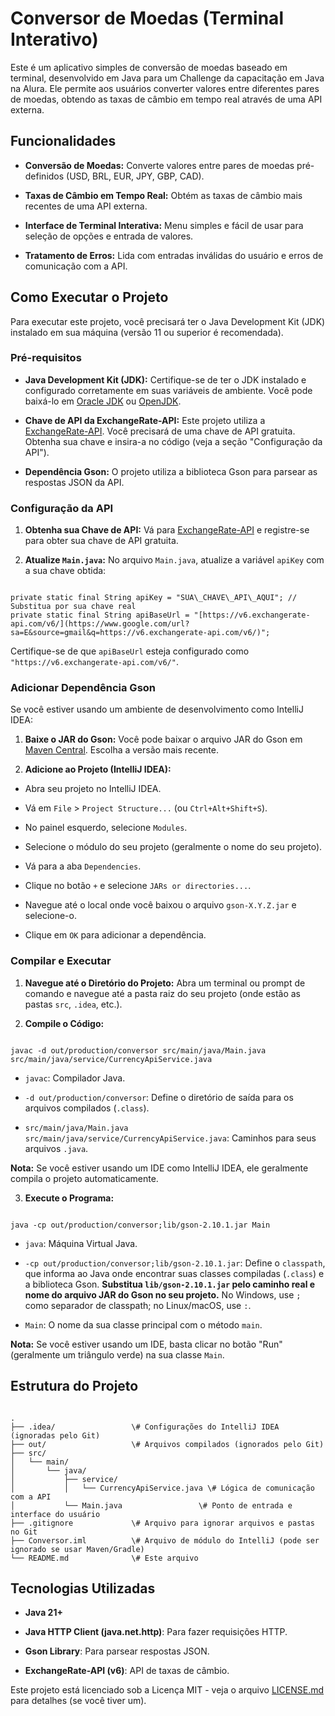 
# Conversor de Moedas (Terminal Interativo)

Este é um aplicativo simples de conversão de moedas baseado em terminal, desenvolvido em Java para um Challenge da capacitação em Java na Alura. Ele permite aos usuários converter valores entre diferentes pares de moedas, obtendo as taxas de câmbio em tempo real através de uma API externa.

## Funcionalidades

* **Conversão de Moedas:** Converte valores entre pares de moedas pré-definidos (USD, BRL, EUR, JPY, GBP, CAD).

* **Taxas de Câmbio em Tempo Real:** Obtém as taxas de câmbio mais recentes de uma API externa.

* **Interface de Terminal Interativa:** Menu simples e fácil de usar para seleção de opções e entrada de valores.

* **Tratamento de Erros:** Lida com entradas inválidas do usuário e erros de comunicação com a API.

## Como Executar o Projeto

Para executar este projeto, você precisará ter o Java Development Kit (JDK) instalado em sua máquina (versão 11 ou superior é recomendada).

### Pré-requisitos

* **Java Development Kit (JDK):** Certifique-se de ter o JDK instalado e configurado corretamente em suas variáveis de ambiente. Você pode baixá-lo em [Oracle JDK](https://www.oracle.com/java/technologies/downloads/) ou [OpenJDK](https://openjdk.java.net/install/).

* **Chave de API da ExchangeRate-API:** Este projeto utiliza a [ExchangeRate-API](https://www.exchangerate-api.com/). Você precisará de uma chave de API gratuita. Obtenha sua chave e insira-a no código (veja a seção "Configuração da API").

* **Dependência Gson:** O projeto utiliza a biblioteca Gson para parsear as respostas JSON da API.

### Configuração da API

1. **Obtenha sua Chave de API:** Vá para [ExchangeRate-API](https://www.exchangerate-api.com/) e registre-se para obter sua chave de API gratuita.

2. **Atualize `Main.java`:**
   No arquivo `Main.java`, atualize a variável `apiKey` com a sua chave obtida:

```

private static final String apiKey = "SUA\_CHAVE\_API\_AQUI"; // Substitua por sua chave real
private static final String apiBaseUrl = "[https://v6.exchangerate-api.com/v6/](https://www.google.com/url?sa=E&source=gmail&q=https://v6.exchangerate-api.com/v6/)";

```

Certifique-se de que `apiBaseUrl` esteja configurado como `"https://v6.exchangerate-api.com/v6/"`.

### Adicionar Dependência Gson

Se você estiver usando um ambiente de desenvolvimento como IntelliJ IDEA:

1. **Baixe o JAR do Gson:** Você pode baixar o arquivo JAR do Gson em [Maven Central](https://mvnrepository.com/artifact/com.google.code.gson/gson). Escolha a versão mais recente.

2. **Adicione ao Projeto (IntelliJ IDEA):**

* Abra seu projeto no IntelliJ IDEA.

* Vá em `File` > `Project Structure...` (ou `Ctrl+Alt+Shift+S`).

* No painel esquerdo, selecione `Modules`.

* Selecione o módulo do seu projeto (geralmente o nome do seu projeto).

* Vá para a aba `Dependencies`.

* Clique no botão `+` e selecione `JARs or directories...`.

* Navegue até o local onde você baixou o arquivo `gson-X.Y.Z.jar` e selecione-o.

* Clique em `OK` para adicionar a dependência.

### Compilar e Executar

1. **Navegue até o Diretório do Projeto:**
Abra um terminal ou prompt de comando e navegue até a pasta raiz do seu projeto (onde estão as pastas `src`, `.idea`, etc.).

2. **Compile o Código:**

```

javac -d out/production/conversor src/main/java/Main.java src/main/java/service/CurrencyApiService.java

```

* `javac`: Compilador Java.

* `-d out/production/conversor`: Define o diretório de saída para os arquivos compilados (`.class`).

* `src/main/java/Main.java src/main/java/service/CurrencyApiService.java`: Caminhos para seus arquivos `.java`.

**Nota:** Se você estiver usando um IDE como IntelliJ IDEA, ele geralmente compila o projeto automaticamente.

3. **Execute o Programa:**

```

java -cp out/production/conversor;lib/gson-2.10.1.jar Main

```

* `java`: Máquina Virtual Java.

* `-cp out/production/conversor;lib/gson-2.10.1.jar`: Define o `classpath`, que informa ao Java onde encontrar suas classes compiladas (`.class`) e a biblioteca Gson. **Substitua `lib/gson-2.10.1.jar` pelo caminho real e nome do arquivo JAR do Gson no seu projeto.** No Windows, use `;` como separador de classpath; no Linux/macOS, use `:`.

* `Main`: O nome da sua classe principal com o método `main`.

**Nota:** Se você estiver usando um IDE, basta clicar no botão "Run" (geralmente um triângulo verde) na sua classe `Main`.

## Estrutura do Projeto

```

.
├── .idea/                 \# Configurações do IntelliJ IDEA (ignoradas pelo Git)
├── out/                   \# Arquivos compilados (ignorados pelo Git)
├── src/
│   └── main/
│       └── java/
│           ├── service/
│           │   └── CurrencyApiService.java \# Lógica de comunicação com a API
│           └── Main.java                 \# Ponto de entrada e interface do usuário
├── .gitignore             \# Arquivo para ignorar arquivos e pastas no Git
├── Conversor.iml          \# Arquivo de módulo do IntelliJ (pode ser ignorado se usar Maven/Gradle)
└── README.md              \# Este arquivo

```

## Tecnologias Utilizadas

* **Java 21+**

* **Java HTTP Client (java.net.http)**: Para fazer requisições HTTP.

* **Gson Library**: Para parsear respostas JSON.

* **ExchangeRate-API (v6)**: API de taxas de câmbio.



Este projeto está licenciado sob a Licença MIT - veja o arquivo [LICENSE.md](LICENSE.md) para detalhes (se você tiver um).
```
